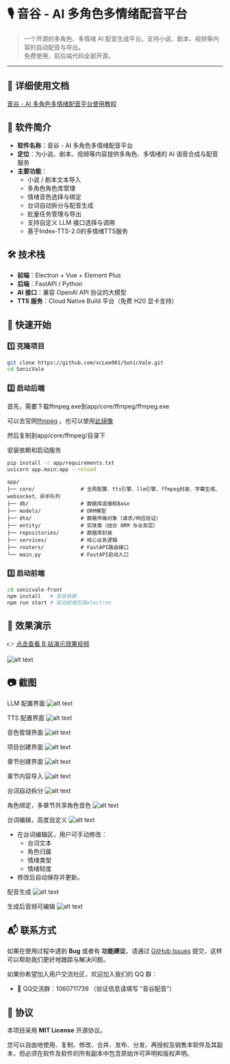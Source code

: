 # 🎙️ 音谷 - AI 多角色多情绪配音平台

> 一个开源的多角色、多情绪 AI 配音生成平台，支持小说、剧本、视频等内容的自动配音与导出。  
> 免费使用，前后端代码全部开源。

---
## 📝 详细使用文档
[音谷 - AI 多角色多情绪配音平台使用教程](https://sw4s2hg7k5y.feishu.cn/wiki/WjbUw1t7JiWIa7k2pFXcxqSbnde?from=from_copylink)
## 📖 软件简介
- **软件名称**：音谷 - AI 多角色多情绪配音平台  
- **定位**：为小说、剧本、视频等内容提供多角色、多情绪的 AI 语音合成与配音服务  
- **主要功能**：
  - 小说 / 剧本文本导入
  - 多角色角色库管理
  - 情绪音色选择与绑定
  - 台词自动拆分与配音生成
  - 批量任务管理与导出
  - 支持自定义 LLM 接口选择与调用
  - 基于Index-TTS-2.0的多情绪TTS服务
## 🛠 技术栈
- **前端**：Electron + Vue + Element Plus  
- **后端**：FastAPI / Python
- **AI 接口**：兼容 OpenAI API 协议的大模型  
- **TTS 服务**：Cloud Native Build 平台（免费 H20 显卡支持）  

## 🚀 快速开始

### 1️⃣ 克隆项目
```bash
git clone https://github.com/xcLee001/SonicVale.git
cd SonicVale
```
### 2️⃣ 启动后端
首先，需要下载ffmpeg.exe到app/core/ffmpeg/ffmpeg.exe


可以去官网[ffmpeg](https://www.gyan.dev/ffmpeg/builds/packages/ffmpeg-8.0-full_build.7z)
。也可以使用[此镜像](https://www.alipan.com/s/ey5QRqW3Jji)

然后复制到app/core/ffmpeg/目录下

安装依赖和启动服务
```bash
pip install -r app/requirements.txt
uvicorn app.main:app --reload
```


```
app/
├── core/               # 全局配置、tts引擎、llm引擎、ffmpeg封装、字幕生成、websocket、异步队列
├── db/                 # 数据库连接和Base
├── models/             # ORM模型
├── dto/                # 数据传输对象（请求/响应验证）
├── entity/             # 实体类（结合 ORM 与业务层）
├── repositories/       # 数据库封装
├── services/           # 核心业务逻辑
├── routers/            # FastAPI路由接口
└── main.py             # FastAPI启动入口

```



### 3️⃣ 启动前端
```bash
cd sonicvale-front
npm install   # 安装依赖
npm run start # 启动前端包括electron
```


## 🎥 效果演示
👉 [点击查看 B 站演示效果视频](https://www.bilibili.com/video/BV1tSpTz6EBH/)

![alt text](image/image-12.png)
## 📷 截图

LLM 配置界面
![alt text](image/image-1.png)

TTS 配置界面
![alt text](image/image-2.png)

音色管理界面
![alt text](image/image-3.png)

项目创建界面
![alt text](image/image-4.png)

章节创建界面
![alt text](image/image-5.png)

章节内容导入
![alt text](image/image-6.png)

台词自动拆分
![alt text](image/image-7.png)

角色绑定，多章节共享角色音色
![alt text](image/image-8.png)

台词编辑，高度自定义
![alt text](image/image-9.png)
  - 在台词编辑区，用户可手动修改：
    - 台词文本
    - 角色归属
    - 情绪类型
    - 情绪轻度
  - 修改后自动保存并更新。

配音生成
![alt text](image/image-10.png)

生成后音频可编辑
![alt text](image/image-11.png)



## 📬 联系方式

如果在使用过程中遇到 **Bug** 或者有 **功能建议**，请通过 [GitHub Issues](https://github.com/xcLee001/SonicVale/issues) 提交，这样可以帮助我们更好地跟踪与解决问题。  

如果你希望加入用户交流社区，欢迎加入我们的 QQ 群：  

- 💬 QQ交流群：1060711739 （验证信息请填写 “音谷配音”）

## 📜 协议

本项目采用 **MIT License** 开源协议。  

您可以自由地使用、复制、修改、合并、发布、分发、再授权及销售本软件及其副本，但必须在软件及软件的所有副本中包含原始许可声明和版权声明。  
